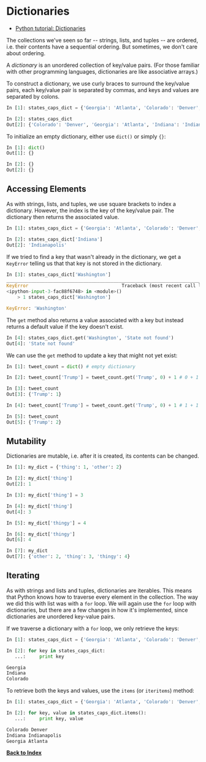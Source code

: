 # Dictionaries

-   [Python tutorial: Dictionaries](https://docs.python.org/2/tutorial/datastructures.html#dictionaries)

The collections we've seen so far -- strings, lists, and tuples -- are ordered, i.e. their contents have a sequential ordering. But sometimes, we don't care about ordering.

A *dictionary* is an unordered collection of key/value pairs. (For those familiar with other programming languages, dictionaries are like associative arrays.)

To construct a dictionary, we use curly braces to surround the key/value pairs, each key/value pair is separated by commas, and keys and values are separated by colons.

```python
In [1]: states_caps_dict = {'Georgia': 'Atlanta', 'Colorado': 'Denver', 'Indiana': 'Indianapolis'}

In [2]: states_caps_dict
Out[2]: {'Colorado': 'Denver', 'Georgia': 'Atlanta', 'Indiana': 'Indianapolis'}
```

To initialize an empty dictionary, either use `dict()` or simply `{}`:

```python
In [1]: dict()
Out[1]: {}

In [2]: {}
Out[2]: {}
```

## Accessing Elements

As with strings, lists, and tuples, we use square brackets to index a dictionary. However, the index is the key of the key/value pair. The dictionary then returns the associated value. 

```python
In [1]: states_caps_dict = {'Georgia': 'Atlanta', 'Colorado': 'Denver', 'Indiana': 'Indianapolis'}

In [2]: states_caps_dict['Indiana']
Out[2]: 'Indianapolis'
```

If we tried to find a key that wasn't already in the dictionary, we get a `KeyError` telling us that that key is not stored in the dictionary.

```python
In [3]: states_caps_dict['Washington']
___________________________________________________________________________
KeyError                                  Traceback (most recent call last)
<ipython-input-3-fac88f6748> in <module>()
    > 1 states_caps_dict['Washington']

KeyError: 'Washington'
```

The `get` method also returns a value associated with a key but instead returns a default value if the key doesn't exist.

```python
In [4]: states_caps_dict.get('Washington', 'State not found')
Out[4]: 'State not found'
```

We can use the `get` method to update a key that might not yet exist:

```python
In [1]: tweet_count = dict() # empty dictionary

In [2]: tweet_count['Trump'] = tweet_count.get('Trump', 0) + 1 # 0 + 1

In [3]: tweet_count
Out[3]: {'Trump': 1}

In [4]: tweet_count['Trump'] = tweet_count.get('Trump', 0) + 1 # 1 + 1

In [5]: tweet_count
Out[5]: {'Trump': 2}
```

## Mutability

Dictionaries are mutable, i.e. after it is created, its contents can be changed.

```python
In [1]: my_dict = {'thing': 1, 'other': 2}

In [2]: my_dict['thing']
Out[2]: 1

In [3]: my_dict['thing'] = 3

In [4]: my_dict['thing']
Out[4]: 3

In [5]: my_dict['thingy'] = 4

In [6]: my_dict['thingy']
Out[6]: 4

In [7]: my_dict
Out[7]: {'other': 2, 'thing': 3, 'thingy': 4}
```

## Iterating

As with strings and lists and tuples, dictionaries are iterables. This means that Python knows how to traverse every element in the collection. The way we did this with list was with a `for` loop. We will again use the `for` loop with dictionaries, but there are a few changes in how it's implemented, since dictionaries are unordered key-value pairs.

If we traverse a dictionary with a `for` loop, we only retrieve the keys:

```python
In [1]: states_caps_dict = {'Georgia': 'Atlanta', 'Colorado': 'Denver', 'Indiana': 'Indianapolis'}

In [2]: for key in states_caps_dict:
   ...:     print key

Georgia
Indiana
Colorado
```

To retrieve both the keys and values, use the `items` (or `iteritems`) method:

```python
In [1]: states_caps_dict = {'Georgia': 'Atlanta', 'Colorado': 'Denver', 'Indiana': 'Indianapolis'}

In [2]: for key, value in states_caps_dict.items():
   ...:     print key, value

Colorado Denver
Indiana Indianapolis
Georgia Atlanta
```

[**Back to Index**](README.md)
